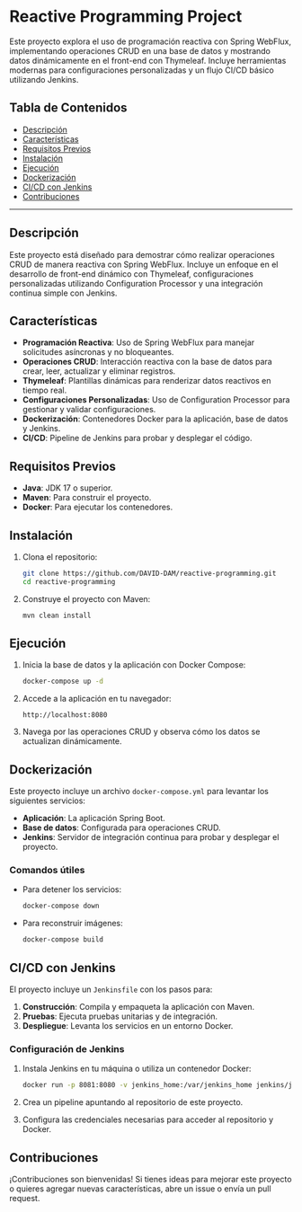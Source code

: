 # Reactive Programming Project

Este proyecto explora el uso de programación reactiva con Spring WebFlux, implementando operaciones CRUD en una base de datos y mostrando datos dinámicamente en el front-end con Thymeleaf. Incluye herramientas modernas para configuraciones personalizadas y un flujo CI/CD básico utilizando Jenkins.

## Tabla de Contenidos

- [Descripción](#descripción)
- [Características](#características)
- [Requisitos Previos](#requisitos-previos)
- [Instalación](#instalación)
- [Ejecución](#ejecución)
- [Dockerización](#dockerización)
- [CI/CD con Jenkins](#ci-cd-con-jenkins)
- [Contribuciones](#contribuciones)

---

## Descripción

Este proyecto está diseñado para demostrar cómo realizar operaciones CRUD de manera reactiva con Spring WebFlux. Incluye un enfoque en el desarrollo de front-end dinámico con Thymeleaf, configuraciones personalizadas utilizando Configuration Processor y una integración continua simple con Jenkins.

## Características

- **Programación Reactiva**: Uso de Spring WebFlux para manejar solicitudes asíncronas y no bloqueantes.
- **Operaciones CRUD**: Interacción reactiva con la base de datos para crear, leer, actualizar y eliminar registros.
- **Thymeleaf**: Plantillas dinámicas para renderizar datos reactivos en tiempo real.
- **Configuraciones Personalizadas**: Uso de Configuration Processor para gestionar y validar configuraciones.
- **Dockerización**: Contenedores Docker para la aplicación, base de datos y Jenkins.
- **CI/CD**: Pipeline de Jenkins para probar y desplegar el código.

## Requisitos Previos

- **Java**: JDK 17 o superior.
- **Maven**: Para construir el proyecto.
- **Docker**: Para ejecutar los contenedores.

## Instalación

1. Clona el repositorio:
   ```bash
   git clone https://github.com/DAVID-DAM/reactive-programming.git
   cd reactive-programming
   ```

2. Construye el proyecto con Maven:
   ```bash
   mvn clean install
   ```

## Ejecución

1. Inicia la base de datos y la aplicación con Docker Compose:
   ```bash
   docker-compose up -d
   ```

2. Accede a la aplicación en tu navegador:
   ```
   http://localhost:8080
   ```

3. Navega por las operaciones CRUD y observa cómo los datos se actualizan dinámicamente.

## Dockerización

Este proyecto incluye un archivo `docker-compose.yml` para levantar los siguientes servicios:

- **Aplicación**: La aplicación Spring Boot.
- **Base de datos**: Configurada para operaciones CRUD.
- **Jenkins**: Servidor de integración continua para probar y desplegar el proyecto.

### Comandos útiles

- Para detener los servicios:
  ```bash
  docker-compose down
  ```
- Para reconstruir imágenes:
  ```bash
  docker-compose build
  ```

## CI/CD con Jenkins

El proyecto incluye un `Jenkinsfile` con los pasos para:

1. **Construcción**: Compila y empaqueta la aplicación con Maven.
2. **Pruebas**: Ejecuta pruebas unitarias y de integración.
3. **Despliegue**: Levanta los servicios en un entorno Docker.

### Configuración de Jenkins

1. Instala Jenkins en tu máquina o utiliza un contenedor Docker:
   ```bash
   docker run -p 8081:8080 -v jenkins_home:/var/jenkins_home jenkins/jenkins:lts
   ```

2. Crea un pipeline apuntando al repositorio de este proyecto.
3. Configura las credenciales necesarias para acceder al repositorio y Docker.

## Contribuciones

¡Contribuciones son bienvenidas! Si tienes ideas para mejorar este proyecto o quieres agregar nuevas características, abre un issue o envía un pull request.